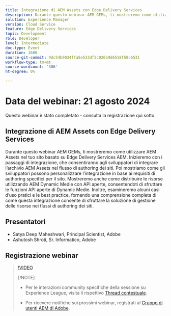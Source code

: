 ```yaml
---
title: Integrazione di AEM Assets con Edge Delivery Services
description: Durante questo webinar AEM GEMs, ti mostreremo come utilizzare AEM Assets nel tuo sito basato su Edge Delivery Services AEM.  Inizieremo con i passaggi di integrazione, che consentiranno agli sviluppatori di integrare l’archivio AEM Assets nel flusso di authoring dei siti. Poi mostriamo come gli sviluppatori possono personalizzare l’integrazione in base ai requisiti di authoring specifici per il sito. Mostreremo anche come distribuire le risorse utilizzando AEM Dynamic Medie con API aperte, consentendoti di sfruttare le funzioni API aperte di Dynamic Medie. Inoltre, esamineremo alcuni casi d’uso pratici e le best practice, fornendo una comprensione completa di come questa integrazione consente di sfruttare la soluzione di gestione delle risorse nei flussi di authoring dei siti.
solution: Experience Manager
version: Cloud Service
feature: Edge Delivery Services
topic: Development
role: Developer
level: Intermediate
doc-type: Event
duration: 3600
source-git-commit: 9dc54b9034ffa5e533df2c026b9d6518f50c6531
workflow-type: tm+mt
source-wordcount: '306'
ht-degree: 0%

---
```


# Data del webinar: 21 agosto 2024

Questo webinar è stato completato - consulta la registrazione qui sotto.

## Integrazione di AEM Assets con Edge Delivery Services

Durante questo webinar AEM GEMs, ti mostreremo come utilizzare AEM Assets nel tuo sito basato su Edge Delivery Services AEM.  Inizieremo con i passaggi di integrazione, che consentiranno agli sviluppatori di integrare l’archivio AEM Assets nel flusso di authoring dei siti. Poi mostriamo come gli sviluppatori possono personalizzare l’integrazione in base ai requisiti di authoring specifici per il sito. Mostreremo anche come distribuire le risorse utilizzando AEM Dynamic Medie con API aperte, consentendoti di sfruttare le funzioni API aperte di Dynamic Medie. Inoltre, esamineremo alcuni casi d’uso pratici e le best practice, fornendo una comprensione completa di come questa integrazione consente di sfruttare la soluzione di gestione delle risorse nei flussi di authoring dei siti.

## Presentatori

* Satya Deep Maheshwari, Principal Scientist, Adobe
* Ashutosh Shroti, Sr. Informatico, Adobe

## Registrazione webinar

>[!VIDEO](https://video.tv.adobe.com/v/3433046/)
>
>[!NOTE]
>
>* Per le interazioni community specifiche della sessione su Experience League, visita il rispettivo [Thread contestuale](https://adobe.ly/3LSCVfX).
>
>* Per ricevere notifiche sui prossimi webinar, registrati al [Gruppo di utenti AEM di Adobe](https://aem-augs.adobe.com/).
